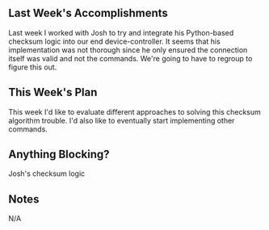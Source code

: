 ## Last Week's Accomplishments

Last week I worked with Josh to try and integrate his Python-based checksum logic into our end
device-controller.  It seems that his implementation was not thorough since he only ensured the connection
itself was valid and not the commands. We're going to have to regroup to figure this out.

## This Week's Plan

This week I'd like to evaluate different approaches to solving this checksum algorithm trouble.
I'd also like to eventually start implementing other commands.

## Anything Blocking?

Josh's checksum logic

## Notes

N/A
